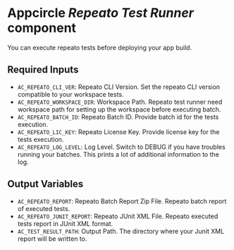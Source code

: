 # Appcircle _Repeato Test Runner_ component

You can execute repeato tests before deploying your app build.

## Required Inputs

- `AC_REPEATO_CLI_VER`: Repeato CLI Version. Set the repeato CLI version compatible to your workspace tests.
- `AC_REPEATO_WORKSPACE_DIR`: Workspace Path. Repeato test runner need workspace path for setting up the workspace before executing batch.
- `AC_REPEATO_BATCH_ID`: Repeato Batch ID. Provide batch id for the tests execution.
- `AC_REPEATO_LIC_KEY`: Repeato License Key. Provide license key for the tests execution.
- `AC_REPEATO_LOG_LEVEL`: Log Level. Switch to DEBUG if you have troubles running your batches. This prints a lot of additional information to the log.

## Output Variables

- `AC_REPEATO_REPORT`: Repeato Batch Report Zip File. Repeato batch report of executed tests.
- `AC_REPEATO_JUNIT_REPORT`: Repeato JUnit XML File. Repeato executed tests report in JUnit XML format.
- `AC_TEST_RESULT_PATH`: Output Path. The directory where your Junit XML report will be written to.
